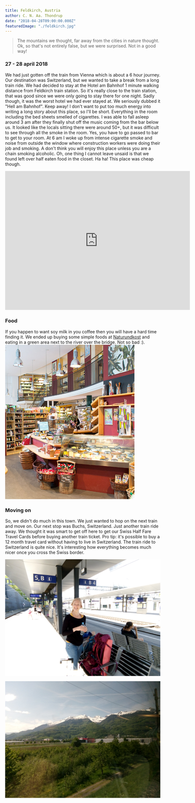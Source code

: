 ```yaml
---
title: Feldkirch, Austria
author: C. N. Aa. Thondrup
date: "2018-04-28T09:00:00.000Z"
featuredImage: "./feldkirch.jpg"
---
```


> The mountains we thought, far away from the cities in nature thought. Ok, so that's not entirely false, but we were surprised. Not in a good way!

### 27 - 28 april 2018

We had just gotten off the train from Vienna which is about a 6 hour journey. Our destination was Switzerland, but we wanted to take a break from a long train ride. We had decided to stay at the Hotel am Bahnhof 1 minute walking distance from Feldkirch train station. So it's really close to the train station, that was good since we were only going to stay there for one night. Sadly though, it was the worst hotel we had ever stayed at. We seriously dubbed it "Hell am Bahnhof". Keep away! I don't want to put too much energy into writing a long story about this place, so I'll be short. Everything in the room including the bed sheets smelled of cigarettes. I was able to fall asleep around 3 am after they finally shut off the music coming from the bar below us. It looked like the locals sitting there were around 50+, but it was difficult to see through all the smoke in the room. Yes, you have to go passed to bar to get to your room. At 6 am I woke up from intense cigarette smoke and noise from outside the window where construction workers were doing their job and smoking. A don't think you will enjoy this place unless you are a chain smoking alcoholic. Oh, one thing I cannot leave unsaid is that we found left over half eaten food in the closet. Ha ha! This place was cheap though.

<iframe src="https://www.google.com/maps/embed?pb=!1m18!1m12!1m3!1d10835.188995927372!2d9.592676628639799!3d47.240111664954625!2m3!1f0!2f0!3f0!3m2!1i1024!2i768!4f13.1!3m3!1m2!1s0x0%3A0x611bf4d3f2ea6978!2sHotel+am+Bahnhof!5e0!3m2!1sen!2sit!4v1529832899882" width="600" height="450" frameborder="0" style="border:0" allowfullscreen></iframe>

### Food

If you happen to want soy milk in you coffee then you will have a hard time finding it. We ended up buying some simple foods at [Naturundkost](http://www.naturundkost.at/) and eating in a green area next to the river over the bridge. Not so bad :).
![Naturundkost](./naturundkost.jpg 'Naturundkost')

### Moving on

So, we didn't do much in this town. We just wanted to hop on the next train and move on. Our next stop was Buchs, Switzerland. Just another train ride away. We thought it was smart to get off here to get our Swiss Half Fare Travel Cards before buying another train ticket. Pro tip: it's possible to buy a 12 month travel card without having to live in Switzerland. The train ride to Switzerland is quite nice. It's interesting how everything becomes much nicer once you cross the Swiss border.

![Mari](./mari.jpg 'Mari happy to move on')

![Train ride](./trainride.jpg 'Train ride')
